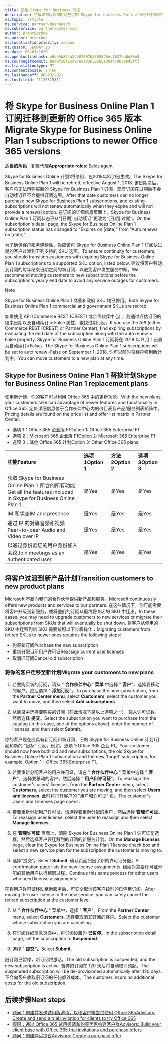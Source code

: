 ```yaml
---
title: 迁移 Skype for Business 订阅
description: 了解如何以及何时将已过期 Skype for business Online 计划1订阅的特定客户迁移到新的 Office 365 版本。
ms.topic: article
ms.service: partner-dashboard
ms.subservice: partnercenter-csp
author: BrentSerbus
ms.author: brserbus
ms.localizationpriority: medium
ms.custom: SEOMAY.20
ms.date: 06/03/2020
ms.openlocfilehash: a8de5b824a24b07607b5365848ec1027ca0d08e8
ms.sourcegitcommit: 8dc9f28f15d9760a8363826513b4470b76b40ff3
ms.translationtype: MT
ms.contentlocale: zh-CN
ms.lasthandoff: 06/23/2021
ms.locfileid: "112551531"
---
```

# <a name="migrate-skype-for-business-online-plan-1-subscriptions-to-newer-office-365-versions"></a><span data-ttu-id="eff18-103">将 Skype for Business Online Plan 1 订阅迁移到更新的 Office 365 版本</span><span class="sxs-lookup"><span data-stu-id="eff18-103">Migrate Skype for Business Online Plan 1 subscriptions to newer Office 365 versions</span></span>

<span data-ttu-id="eff18-104">**适当的角色**：销售代理</span><span class="sxs-lookup"><span data-stu-id="eff18-104">**Appropriate roles**: Sales agent</span></span>

<span data-ttu-id="eff18-105">Skype for Business Online 计划1将停用，在2018年8月1日生效。</span><span class="sxs-lookup"><span data-stu-id="eff18-105">The Skype for Business Online Plan 1 will be retired, effective August 1, 2018.</span></span> <span data-ttu-id="eff18-106">该日期之后，客户将无法再购买新的 Skype for Business Plan 1 订阅，现有订阅在过期后不会自动续订且不会提供订阅选项。</span><span class="sxs-lookup"><span data-stu-id="eff18-106">After that date customers can no longer purchase new Skype for Business Plan 1 subscriptions, and existing subscriptions will not renew automatically when they expire and will not provide a renewal option.</span></span> <span data-ttu-id="eff18-107">在订阅的详细信息页面上，Skype for Business Online Plan 1 订阅状态已从“[日期] 自动续订”更改为“[日期] 过期”。</span><span class="sxs-lookup"><span data-stu-id="eff18-107">On the subscription's detail page, the Skype for Business Online Plan 1 subscription status has changed to "Expires on [date]" from "Auto renews on [date]".</span></span>  

<span data-ttu-id="eff18-108">为了确保客户服务连续性，你应该将 Skype for Business Online Plan 1 订阅快过期的客户过渡到下列支持的 SKU 选项。</span><span class="sxs-lookup"><span data-stu-id="eff18-108">To ensure continuity for customers, you should transition customers with expiring Skype for Business Online Plan 1 subscriptions to a supported SKU option, listed below.</span></span> <span data-ttu-id="eff18-109">建议将客户移动到订阅的每年结束日期之前的新订阅，以避免客户发生服务中断。</span><span class="sxs-lookup"><span data-stu-id="eff18-109">We recommend moving customers to new subscriptions before the subscription's yearly end date to avoid any service outages for customers.</span></span> 

>[!NOTE]
><span data-ttu-id="eff18-110">Skype for Business Online Plan 1 商业和政府 SKU 均已停用。</span><span class="sxs-lookup"><span data-stu-id="eff18-110">Both Skype for Business Online Plan 1 commercial and government SKUs are retired.</span></span>

<span data-ttu-id="eff18-111">如果使用 API (Commerce REST (CREST) 或合作伙伴中心) ，则通过评估订阅的结束日期以及自动续订 = False 属性，查找过期订阅。</span><span class="sxs-lookup"><span data-stu-id="eff18-111">If you use the API (either Commerce REST (CREST) or Partner Center), find expiring subscriptions by evaluating the end date of the subscription along with the auto renew = False property.</span></span> <span data-ttu-id="eff18-112">Skype for Business Online Plan 1 订阅将在 2018 年 9 月 1 设置为自动续订=False。</span><span class="sxs-lookup"><span data-stu-id="eff18-112">The Skype for Business Online Plan 1 subscriptions will be set to auto renew=False on September 1, 2018.</span></span> <span data-ttu-id="eff18-113">你可以随时将客户移到新计划中。</span><span class="sxs-lookup"><span data-stu-id="eff18-113">You can move customers to a new plan at any time.</span></span> 

## <a name="skype-for-business-online-plan-1-replacement-plans"></a><span data-ttu-id="eff18-114">Skype for Business Online Plan 1 替换计划</span><span class="sxs-lookup"><span data-stu-id="eff18-114">Skype for Business Online Plan 1 replacement plans</span></span>

<span data-ttu-id="eff18-115">使用新计划，你的客户可以利用 Office 365 中的更新功能。</span><span class="sxs-lookup"><span data-stu-id="eff18-115">With the new plans, your customers take can advantage of newer features and functionality in Office 365.</span></span> <span data-ttu-id="eff18-116">定价详细信息位于合作伙伴中心内的价目表及产品/服务列表矩阵中。</span><span class="sxs-lookup"><span data-stu-id="eff18-116">Pricing details are found on the price list and offer list matrix in Partner Center.</span></span> 

- <span data-ttu-id="eff18-117">选项 1：Office 365 企业版 F1</span><span class="sxs-lookup"><span data-stu-id="eff18-117">Option 1: Office 365 Enterprise F1</span></span>
- <span data-ttu-id="eff18-118">选项 2：Microsoft 365 企业版 F1</span><span class="sxs-lookup"><span data-stu-id="eff18-118">Option 2: Microsoft 365 Enterprise F1</span></span>
- <span data-ttu-id="eff18-119">选项 3：其他 Office 365 计划</span><span class="sxs-lookup"><span data-stu-id="eff18-119">Option 3: Other Office 365 plans</span></span>

|<span data-ttu-id="eff18-120">**功能**</span><span class="sxs-lookup"><span data-stu-id="eff18-120">**Feature**</span></span>    |<span data-ttu-id="eff18-121">**选项 1**</span><span class="sxs-lookup"><span data-stu-id="eff18-121">**Option 1**</span></span>   |<span data-ttu-id="eff18-122">**方法 2**</span><span class="sxs-lookup"><span data-stu-id="eff18-122">**Option 2**</span></span>   |<span data-ttu-id="eff18-123">**选项3**</span><span class="sxs-lookup"><span data-stu-id="eff18-123">**Option 3**</span></span>   |
|:-----------------|:-----------------|:-------------|:------------|
|<span data-ttu-id="eff18-124">获取 Skype for Business Online Plan 1 所含的所有功能</span><span class="sxs-lookup"><span data-stu-id="eff18-124">Get all the features included in Skype for Business Online Plan 1</span></span>|<span data-ttu-id="eff18-125">是</span><span class="sxs-lookup"><span data-stu-id="eff18-125">Yes</span></span>   |<span data-ttu-id="eff18-126">是</span><span class="sxs-lookup"><span data-stu-id="eff18-126">Yes</span></span>   |<span data-ttu-id="eff18-127">是</span><span class="sxs-lookup"><span data-stu-id="eff18-127">Yes</span></span>   |
|<span data-ttu-id="eff18-128">IM 和状态</span><span class="sxs-lookup"><span data-stu-id="eff18-128">IM and presence</span></span> |<span data-ttu-id="eff18-129">是</span><span class="sxs-lookup"><span data-stu-id="eff18-129">Yes</span></span>   |<span data-ttu-id="eff18-130">是</span><span class="sxs-lookup"><span data-stu-id="eff18-130">Yes</span></span>   |<span data-ttu-id="eff18-131">是</span><span class="sxs-lookup"><span data-stu-id="eff18-131">Yes</span></span>   |
|<span data-ttu-id="eff18-132">通过 IP 的对等音频和视频</span><span class="sxs-lookup"><span data-stu-id="eff18-132">Peer-to-peer Audio and Video over IP</span></span>|<span data-ttu-id="eff18-133">是</span><span class="sxs-lookup"><span data-stu-id="eff18-133">Yes</span></span>   |<span data-ttu-id="eff18-134">是</span><span class="sxs-lookup"><span data-stu-id="eff18-134">Yes</span></span>   |<span data-ttu-id="eff18-135">是</span><span class="sxs-lookup"><span data-stu-id="eff18-135">Yes</span></span>   
|<span data-ttu-id="eff18-136">以通过身份验证的用户身份加入会议</span><span class="sxs-lookup"><span data-stu-id="eff18-136">Join meetings as an authenticated user</span></span>| <span data-ttu-id="eff18-137">是</span><span class="sxs-lookup"><span data-stu-id="eff18-137">Yes</span></span>   |<span data-ttu-id="eff18-138">是</span><span class="sxs-lookup"><span data-stu-id="eff18-138">Yes</span></span>   |<span data-ttu-id="eff18-139">是</span><span class="sxs-lookup"><span data-stu-id="eff18-139">Yes</span></span>   |

## <a name="transition-customers-to-new-product-plans"></a><span data-ttu-id="eff18-140">将客户过渡到新产品计划</span><span class="sxs-lookup"><span data-stu-id="eff18-140">Transition customers to new product plans</span></span>

<span data-ttu-id="eff18-141">Microsoft 不断向我们的合作伙伴提供新产品和服务。</span><span class="sxs-lookup"><span data-stu-id="eff18-141">Microsoft continuously offers new products and services to our partners.</span></span> <span data-ttu-id="eff18-142">在这些情况下，你可能需要将客户升级到新服务，或将他们的订阅从最终将关闭的 SKU 中迁出。</span><span class="sxs-lookup"><span data-stu-id="eff18-142">In these cases, you may need to upgrade customers to new services or migrate their subscriptions from SKUs that will eventually be shut down.</span></span> <span data-ttu-id="eff18-143">将客户从停用的 SKU 中迁移到新 SKU 需要按照以下步骤操作：</span><span class="sxs-lookup"><span data-stu-id="eff18-143">Migrating customers from retired SKUs to newer ones requires the following steps:</span></span>

- <span data-ttu-id="eff18-144">购买新订阅</span><span class="sxs-lookup"><span data-stu-id="eff18-144">Purchase the new subscription</span></span>
- <span data-ttu-id="eff18-145">重新分配当前用户许可证</span><span class="sxs-lookup"><span data-stu-id="eff18-145">Reassign current user licenses</span></span>
- <span data-ttu-id="eff18-146">取消旧订阅</span><span class="sxs-lookup"><span data-stu-id="eff18-146">Cancel old subscription</span></span>

### <a name="migrate-your-customers-to-new-plans"></a><span data-ttu-id="eff18-147">将你的客户迁移至新计划</span><span class="sxs-lookup"><span data-stu-id="eff18-147">Migrate your customers to new plans</span></span>

1. <span data-ttu-id="eff18-148">若要购买新的订阅，请从 " **合作伙伴中心" 菜单** 中选择 " **客户**"，选择要移动的客户，然后选择 " **添加订阅**"。</span><span class="sxs-lookup"><span data-stu-id="eff18-148">To purchase the new subscription, from the **Partner Center menu**, select **Customers**, select the customer you want to move, and then select **Add subscriptions**.</span></span>

2. <span data-ttu-id="eff18-149">从目录中选择要购买的订阅（在此情况下是以上选项之一）、输入许可证数，然后选择 **提交**。</span><span class="sxs-lookup"><span data-stu-id="eff18-149">Select the subscription you want to purchase from the catalog (in this case, one of the options above), enter the number of licenses, and then select **Submit**.</span></span> 

<span data-ttu-id="eff18-150">你的客户现在应具有新订阅和新订阅，旧的 Skype for Business Online 计划1订阅和新的 "目标" 订阅，例如，选项 1-Office 365 企业 F1。</span><span class="sxs-lookup"><span data-stu-id="eff18-150">Your customer should now have both old and new subscriptions, the old Skype for Business Online Plan 1  subscription and the new 'target' subscription, for example, Option 1 - Office 365 Enterprise F1.</span></span>

3. <span data-ttu-id="eff18-151">若要重新分配客户的用户许可证，请在 " **合作伙伴中心** " 菜单中选择 " **客户**"，选择要移动的客户，然后选择 " **用户和许可证**"。</span><span class="sxs-lookup"><span data-stu-id="eff18-151">To reassign the customer's users' licenses, from the **Partner Center** menu, select **Customers**, select the customer you are moving, and then select **Users and licenses**.</span></span> <span data-ttu-id="eff18-152">此时将打开客户的 "用户和许可证" 页。</span><span class="sxs-lookup"><span data-stu-id="eff18-152">The customer's Users and Licenses page opens.</span></span>

4. <span data-ttu-id="eff18-153">若要重新分配用户许可证，请选择要重新分配的用户，然后选择 **管理许可证**。</span><span class="sxs-lookup"><span data-stu-id="eff18-153">To reassign user license, select the user to reassign and then select **Manage licenses.**</span></span>

5. <span data-ttu-id="eff18-154">在 **管理许可证** 页面上，清除 Skype for Business Online Plan 1 许可证复选框，然后选择客户要迁移到的订阅的新服务计划。</span><span class="sxs-lookup"><span data-stu-id="eff18-154">On the **Manage licenses** page, clear the Skype for Business Online Plan 1 license check box and select a new service plan for the subscription the customer is moving to.</span></span>

6. <span data-ttu-id="eff18-155">选择“提交”。</span><span class="sxs-lookup"><span data-stu-id="eff18-155">Select **Submit**.</span></span> <span data-ttu-id="eff18-156">确认页面列出了新的许可证分配。</span><span class="sxs-lookup"><span data-stu-id="eff18-156">A confirmation page lists the new license assignments.</span></span> <span data-ttu-id="eff18-157">继续对需要许可证分配的其他用户执行相同过程。</span><span class="sxs-lookup"><span data-stu-id="eff18-157">Continue this same process for other users who need license assignments.</span></span>

<span data-ttu-id="eff18-158">在将用户许可证移动至新服务后，可安全取消该客户级别的已停用订阅。</span><span class="sxs-lookup"><span data-stu-id="eff18-158">After moving the user license to the new service, you can safely cancel the retired subscription at the customer level.</span></span>

7. <span data-ttu-id="eff18-159">从 " **合作伙伴中心** " 菜单中，选择 " **客户**"。</span><span class="sxs-lookup"><span data-stu-id="eff18-159">From the **Partner Center** menu, select **Customers**.</span></span> <span data-ttu-id="eff18-160">选择要取消其订阅的客户。</span><span class="sxs-lookup"><span data-stu-id="eff18-160">Select the customer whose subscription you are canceling.</span></span>

8. <span data-ttu-id="eff18-161">在订阅详细信息页面中，将订阅设置为 **已暂停**。</span><span class="sxs-lookup"><span data-stu-id="eff18-161">In the subscription detail page, set the subscription to **Suspended**.</span></span>

9. <span data-ttu-id="eff18-162">选择 " **提交"。**</span><span class="sxs-lookup"><span data-stu-id="eff18-162">Select **Submit.**</span></span>

<span data-ttu-id="eff18-163">旧订阅已暂停，新订阅将激活。</span><span class="sxs-lookup"><span data-stu-id="eff18-163">The old subscription is suspended, and the new subscription is active.</span></span> <span data-ttu-id="eff18-164">暂停的订阅在 120 天后将自动取消预配。</span><span class="sxs-lookup"><span data-stu-id="eff18-164">The suspended subscription will be de-provisioned automatically after 120 days.</span></span> <span data-ttu-id="eff18-165">不会向客户收取旧订阅的任何额外成本。</span><span class="sxs-lookup"><span data-stu-id="eff18-165">The customer incurs no additional costs for the old subscription.</span></span>

## <a name="next-steps"></a><span data-ttu-id="eff18-166">后续步骤</span><span class="sxs-lookup"><span data-stu-id="eff18-166">Next steps</span></span>

- [<span data-ttu-id="eff18-167">顾问：创建并发送试用版邀请，以便客户端尝试使用 Office 365</span><span class="sxs-lookup"><span data-stu-id="eff18-167">Advisors: Create and send a trial invitation for clients to try Office 365</span></span>](advisors-create-a-trial-invitation.md)
- [<span data-ttu-id="eff18-168">顾问：通过 Office 365 试用邀请和购买优惠构建客户群</span><span class="sxs-lookup"><span data-stu-id="eff18-168">Advisors: Build your client base with Office 365 trial invitations and purchase offers</span></span>](advisors-build-your-business.md)
- [<span data-ttu-id="eff18-169">顾问：创建购买提议</span><span class="sxs-lookup"><span data-stu-id="eff18-169">Advisors: Create a purchase offer</span></span>](advisor-create-a-purchase-offer.md)
